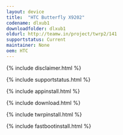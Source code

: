 ```yaml
---
layout: device
title:  "HTC Butterfly X9202"
codename: dlxub1
downloadfolder: dlxub1
oldurl: http://teamw.in/project/twrp2/141
supportstatus: Current
maintainer: None
oem: HTC
---
```


{% include disclaimer.html %}

{% include supportstatus.html %}

{% include appinstall.html %}

{% include download.html %}

{% include twrpinstall.html %}

{% include fastbootinstall.html %}
